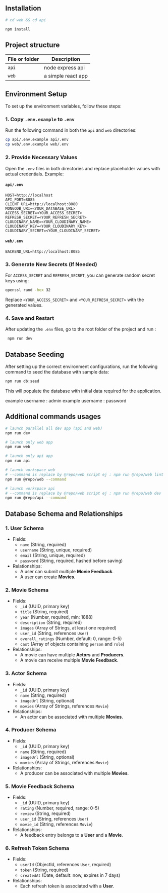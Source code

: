 ## Installation

```sh
# cd web && cd api

npm install

```


## Project structure

| File or folder                  | Description                                                                                        |
| ------------------------------- | -------------------------------------------------------------------------------------------------- |
| `api`                 | node express api  |
| `web`                 | a simple react app |

## Environment Setup

To set up the environment variables, follow these steps:

### 1. Copy `.env.example` to `.env`

Run the following command in both the `api` and `web` directories:

```sh
cp api/.env.example api/.env
cp web/.env.example web/.env
```

### 2. Provide Necessary Values

Open the `.env` files in both directories and replace placeholder values with actual credentials. Example:

#### `api/.env`
```env
HOST=http://localhost
API_PORT=8085
CLIENT_URL=http://localhost:8080
MONGODB_URI=<YOUR_DATABASE_URL>
ACCESS_SECRET=<YOUR_ACCESS_SECRET>
REFRESH_SECRET=<YOUR_REFRESH_SECRET>
CLOUDINARY_NAME=<YOUR_CLOUDINARY_NAME>
CLOUDINARY_KEY=<YOUR_CLOUDINARY_KEY>
CLOUDINARY_SECRET=<YOUR_CLOUDINARY_SECRET>
```

#### `web/.env`
```env
BACKEND_URL=http://localhost:8085
```

### 3. Generate New Secrets (If Needed)

For `ACCESS_SECRET` and `REFRESH_SECRET`, you can generate random secret keys using:

```sh
openssl rand -hex 32
```

Replace `<YOUR_ACCESS_SECRET>` and `<YOUR_REFRESH_SECRET>` with the generated values.

### 4. Save and Restart
After updating the `.env` files, go to the root folder of the project and run :

```sh
 npm run dev
```

## Database Seeding

After setting up the correct environment configurations, run the following command to seed the database with sample data:
```sh
npm run db:seed
```

This will populate the database with initial data required for the application.

example username : admin
example username : password

## Additional commands usages

```sh
# launch parallel all dev app (api and web)
npm run dev

# launch only web app
npm run web

# launch only api app
npm run api

# launch workspace web
# --command is replace by @repo/web script ej : npm run @repo/web lint
npm run @repo/web --command

# launch workspace api
# --command is replace by @repo/web script ej : npm run @repo/web dev
npm run @repo/api --command


```


## Database Schema and Relationships

### 1. **User Schema**
- Fields:
  - `name` (String, required)
  - `username` (String, unique, required)
  - `email` (String, unique, required)
  - `password` (String, required, hashed before saving)
- Relationships:
  - A user can submit multiple **Movie Feedback**.
  - A user can create **Movies**.

### 2. **Movie Schema**
- Fields:
  - `_id` (UUID, primary key)
  - `title` (String, required)
  - `year` (Number, required, min: 1888)
  - `description` (String, required)
  - `images` (Array of Strings, at least one required)
  - `user_id` (String, references `User`)
  - `overall_ratings` (Number, default: 0, range: 0-5)
  - `cast` (Array of objects containing `person` and `role`)
- Relationships:
  - A movie can have multiple **Actors** and **Producers**.
  - A movie can receive multiple **Movie Feedback**.

### 3. **Actor Schema**
- Fields:
  - `_id` (UUID, primary key)
  - `name` (String, required)
  - `imageUrl` (String, optional)
  - `movies` (Array of Strings, references `Movie`)
- Relationships:
  - An actor can be associated with multiple **Movies**.

### 4. **Producer Schema**
- Fields:
  - `_id` (UUID, primary key)
  - `name` (String, required)
  - `imageUrl` (String, optional)
  - `movies` (Array of Strings, references `Movie`)
- Relationships:
  - A producer can be associated with multiple **Movies**.

### 5. **Movie Feedback Schema** 
- Fields:
  - `_id` (UUID, primary key)
  - `rating` (Number, required, range: 0-5)
  - `review` (String, required)
  - `user_id` (String, references `User`)
  - `movie_id` (String, references `Movie`)
- Relationships:
  - A feedback entry belongs to a **User** and a **Movie**.

### 6. **Refresh Token Schema**
- Fields:
  - `userId` (ObjectId, references `User`, required)
  - `token` (String, required)
  - `createdAt` (Date, default: now, expires in 7 days)
- Relationships:
  - Each refresh token is associated with a **User**.

